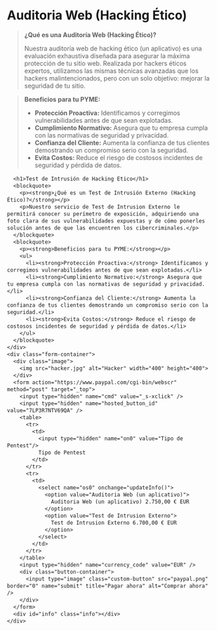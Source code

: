 
<html lang="es">
<head>
  <meta charset="UTF-8">
  <meta name="viewport" content="width=device-width, initial-scale=1.0">
  <title>Auditoria Web (Hacking Ético)</title>
  <style>
    .content {
      display: flex;
    }
    .text {
      flex: 1;
      padding: 20px;
    }
    .form-container {
      flex: 1;
      padding: 20px;
      border-left: 1px solid #ddd;
    }
    .image {
      margin-right: 20px;
    }
    .info {
      margin-top: 10px;
    }
    .button-container {
      display: flex;
      justify-content: center;
    }
    .custom-button {
      width: 100%;
      max-width: 300px; /* Adjust the max-width as needed */
    }
  </style>
  <script>
    function updateInfo() {
      var select = document.getElementsByName('os0')[0];
      var info = document.getElementById('info');
      var selectedOption = select.options[select.selectedIndex].value;
      
      if (selectedOption === "Auditoria Web (un aplicativo)") {
        info.innerHTML = '<a href="https://wintohack.github.io/docs/auditoria_web.html" target="_blank">Información sobre Auditoria Web (un aplicativo)</a>';
      } else if (selectedOption === "Test de Intrusion Externo") {
        info.innerHTML = '<a href="https://wintohack.github.io/docs/test_intrusion_externo.html" target="_blank">Información sobre Test de Intrusión Externo</a>';
      } else {
        info.innerHTML = '';
      }
    }
  </script>
</head>
<body>
  <div class="content">
    <div class="text">
      <h1>Auditoria Web (Hacking Ético)</h1>
      <blockquote>
        <p><strong>¿Qué es una Auditoría Web (Hacking Ético)?</strong></p>
        <p>Nuestra auditoría web de hacking ético (un aplicativo) es una evaluación exhaustiva diseñada para asegurar la máxima protección de tu sitio web. Realizada por hackers éticos expertos, utilizamos las mismas técnicas avanzadas que los hackers malintencionados, pero con un solo objetivo: mejorar la seguridad de tu sitio.</p>
      </blockquote>
      <blockquote>
        <p><strong>Beneficios para tu PYME:</strong></p>
        <ul>
          <li><strong>Protección Proactiva:</strong> Identificamos y corregimos vulnerabilidades antes de que sean explotadas.</li>
          <li><strong>Cumplimiento Normativo:</strong> Asegura que tu empresa cumpla con las normativas de seguridad y privacidad.</li>
          <li><strong>Confianza del Cliente:</strong> Aumenta la confianza de tus clientes demostrando un compromiso serio con la seguridad.</li>
          <li><strong>Evita Costos:</strong> Reduce el riesgo de costosos incidentes de seguridad y pérdida de datos.</li>
        </ul>
      </blockquote>

      <h1>Test de Intrusión de Hacking Etico</h1>
      <blockquote>
        <p><strong>¿Qué es un Test de Intrusión Externo (Hacking Ético)?</strong></p>
        <p>Nuestro servicio de Test de Intrusion Externo le permitirá conocer su perímetro de exposición, adquiriendo una foto clara de sus vulnerabilidades expuestas y de cómo ponerles solución antes de que las encuentren los cibercriminales.</p>
      </blockquote>
      <blockquote>
        <p><strong>Beneficios para tu PYME:</strong></p>
        <ul>
          <li><strong>Protección Proactiva:</strong> Identificamos y corregimos vulnerabilidades antes de que sean explotadas.</li>
          <li><strong>Cumplimiento Normativo:</strong> Asegura que tu empresa cumpla con las normativas de seguridad y privacidad.</li>
          <li><strong>Confianza del Cliente:</strong> Aumenta la confianza de tus clientes demostrando un compromiso serio con la seguridad.</li>
          <li><strong>Evita Costos:</strong> Reduce el riesgo de costosos incidentes de seguridad y pérdida de datos.</li>
        </ul>
      </blockquote>
    </div>
    <div class="form-container">
      <div class="image">
        <img src="hacker.jpg" alt="Hacker" width="400" height="400">
      </div>
      <form action="https://www.paypal.com/cgi-bin/webscr" method="post" target="_top">
        <input type="hidden" name="cmd" value="_s-xclick" />
        <input type="hidden" name="hosted_button_id" value="7LP3R7NTV69QA" />
        <table>
          <tr>
            <td>
              <input type="hidden" name="on0" value="Tipo de Pentest"/>
              Tipo de Pentest
            </td>
          </tr>
          <tr>
            <td>
              <select name="os0" onchange="updateInfo()">
                <option value="Auditoria Web (un aplicativo)">
                  Auditoria Web (un aplicativo) 2.750,00 € EUR
                </option>
                <option value="Test de Intrusion Externo">
                  Test de Intrusion Externo 6.700,00 € EUR
                </option>
              </select>
            </td>
          </tr>
        </table>
        <input type="hidden" name="currency_code" value="EUR" />
        <div class="button-container">
          <input type="image" class="custom-button" src="paypal.png" border="0" name="submit" title="Pagar ahora" alt="Comprar ahora" />
        </div>
      </form>
      <div id="info" class="info"></div>
    </div>
  </div>
</body>
</html>
